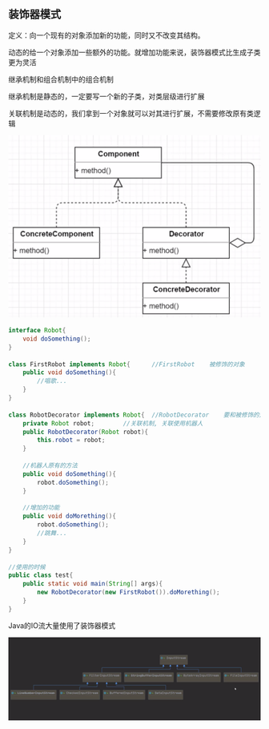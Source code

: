 ## 装饰器模式

定义：向一个现有的对象添加新的功能，同时又不改变其结构。

动态的给一个对象添加一些额外的功能。就增加功能来说，装饰器模式比生成子类更为灵活



继承机制和组合机制中的组合机制

继承机制是静态的，一定要写一个新的子类，对类层级进行扩展

关联机制是动态的，我们拿到一个对象就可以对其进行扩展，不需要修改原有类逻辑

![image-20210215210203900](../$image/image-20210215210203900.png)



~~~java
interface Robot{
    void doSomething();
}

class FirstRobot implements Robot{		//FirstRobot	被修饰的对象
    public void doSomething(){
        //唱歌...
    }
}

class RobotDecorator implements Robot{	//RobotDecorator	要和被修饰的对象实现同一个接口
    private Robot robot;		//关联机制, 关联使用机器人
    public RobotDecorator(Robot robot){
        this.robot = robot;
    }
    
    //机器人原有的方法
    public void doSomething(){
        robot.doSomething();
    }
    
    //增加的功能
    public void doMorething(){
        robot.doSomething();
        //跳舞...
    }
}

//使用的时候
public class test{
    public static void main(String[] args){
        new RobotDecorator(new FirstRobot()).doMorething();
    }
}


~~~



Java的IO流大量使用了装饰器模式

![image-20210215213207722](../$image/image-20210215213207722.png)



















